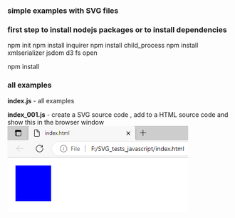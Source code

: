 ### simple examples with SVG files

### first step to install nodejs packages or to install dependencies
npm init 
npm install inquirer
npm install child_process
npm install xmlserializer jsdom d3 fs open

npm install
### all examples 
__index.js__ - all examples

__index_001.js__ - create a SVG source code , add to a HTML source code and show this in the browser window 
![index_001 example](index_001.png)

